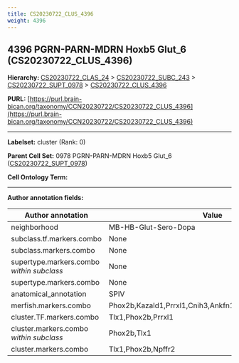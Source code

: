 ```yaml
---
title: CS20230722_CLUS_4396
weight: 4396
---
```

## 4396 PGRN-PARN-MDRN Hoxb5 Glut_6 (CS20230722_CLUS_4396)
<b>Hierarchy: </b>
[CS20230722_CLAS_24](../CS20230722_CLAS_24) >
[CS20230722_SUBC_243](../CS20230722_SUBC_243) >
[CS20230722_SUPT_0978](../CS20230722_SUPT_0978) >
[CS20230722_CLUS_4396](../CS20230722_CLUS_4396)

**PURL:** [https://purl.brain-bican.org/taxonomy/CCN20230722/CS20230722_CLUS_4396](https://purl.brain-bican.org/taxonomy/CCN20230722/CS20230722_CLUS_4396)

---


**Labelset:** cluster (Rank: 0)

**Parent Cell Set:** 0978 PGRN-PARN-MDRN Hoxb5 Glut_6 ([CS20230722_SUPT_0978](../CS20230722_SUPT_0978))



**Cell Ontology Term:** 

[MARKER GENES.]: #


---

[TRANSFERRED ANNOTATIONS.]: #


[AUTHOR ANNOTATION FIELDS.]: #


**Author annotation fields:**

| Author annotation | Value |
|-------------------|-------|
|neighborhood|MB-HB-Glut-Sero-Dopa|
|subclass.tf.markers.combo|None|
|subclass.markers.combo|None|
|supertype.markers.combo _within subclass_|None|
|supertype.markers.combo|None|
|anatomical_annotation|SPIV|
|merfish.markers.combo|Phox2b,Kazald1,Prrxl1,Cnih3,Ankfn1,Ndst4,G630016G05Rik|
|cluster.TF.markers.combo|Tlx1,Phox2b,Prrxl1|
|cluster.markers.combo _within subclass_|Phox2b,Tlx1|
|cluster.markers.combo|Tlx1,Phox2b,Npffr2|
